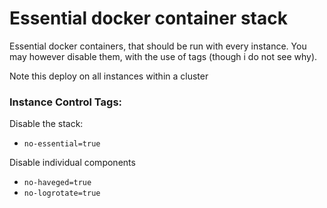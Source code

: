 # Essential docker container stack

Essential docker containers, that should be run with every instance.
You may however disable them, with the use of tags (though i do not see why).

Note this deploy on all instances within a cluster

### Instance Control Tags:

Disable the stack:
+ `no-essential=true`

Disable individual components
+ `no-haveged=true`
+ `no-logrotate=true`